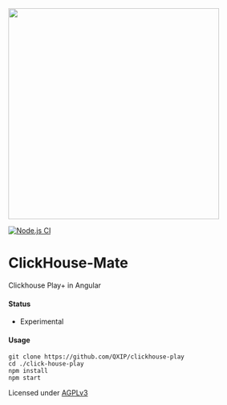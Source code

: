 <img src="https://user-images.githubusercontent.com/1423657/162776419-0330af12-7857-40c0-b660-254f8837a910.png" width=420 />

[![Node.js CI](https://github.com/QXIP/clickhouse-mate/actions/workflows/build.yml/badge.svg)](https://github.com/QXIP/clickhouse-mate/actions/workflows/build.yml)

# ClickHouse-Mate
Clickhouse Play+ in Angular

#### Status
- Experimental

#### Usage
```
git clone https://github.com/QXIP/clickhouse-play
cd ./click-house-play
npm install
npm start
```

Licensed under [AGPLv3](https://www.gnu.org/licenses/gpl-3.0.html)
